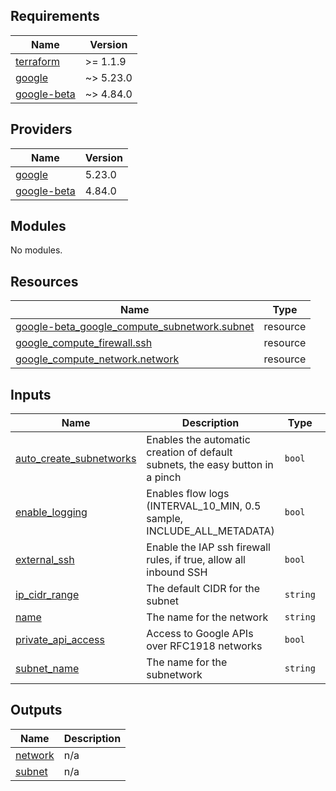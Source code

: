 <!-- BEGIN_TF_DOCS -->
## Requirements

| Name | Version |
|------|---------|
| <a name="requirement_terraform"></a> [terraform](#requirement\_terraform) | >= 1.1.9 |
| <a name="requirement_google"></a> [google](#requirement\_google) | ~> 5.23.0 |
| <a name="requirement_google-beta"></a> [google-beta](#requirement\_google-beta) | ~> 4.84.0 |

## Providers

| Name | Version |
|------|---------|
| <a name="provider_google"></a> [google](#provider\_google) | 5.23.0 |
| <a name="provider_google-beta"></a> [google-beta](#provider\_google-beta) | 4.84.0 |

## Modules

No modules.

## Resources

| Name | Type |
|------|------|
| [google-beta_google_compute_subnetwork.subnet](https://registry.terraform.io/providers/hashicorp/google-beta/latest/docs/resources/google_compute_subnetwork) | resource |
| [google_compute_firewall.ssh](https://registry.terraform.io/providers/hashicorp/google/latest/docs/resources/compute_firewall) | resource |
| [google_compute_network.network](https://registry.terraform.io/providers/hashicorp/google/latest/docs/resources/compute_network) | resource |

## Inputs

| Name | Description | Type | Default | Required |
|------|-------------|------|---------|:--------:|
| <a name="input_auto_create_subnetworks"></a> [auto\_create\_subnetworks](#input\_auto\_create\_subnetworks) | Enables the automatic creation of default subnets, the easy button in a pinch | `bool` | `false` | no |
| <a name="input_enable_logging"></a> [enable\_logging](#input\_enable\_logging) | Enables flow logs (INTERVAL\_10\_MIN, 0.5 sample, INCLUDE\_ALL\_METADATA) | `bool` | `false` | no |
| <a name="input_external_ssh"></a> [external\_ssh](#input\_external\_ssh) | Enable the IAP ssh firewall rules, if true, allow all inbound SSH | `bool` | `false` | no |
| <a name="input_ip_cidr_range"></a> [ip\_cidr\_range](#input\_ip\_cidr\_range) | The default CIDR for the subnet | `string` | `"10.13.37.0/28"` | no |
| <a name="input_name"></a> [name](#input\_name) | The name for the network | `string` | n/a | yes |
| <a name="input_private_api_access"></a> [private\_api\_access](#input\_private\_api\_access) | Access to Google APIs over RFC1918 networks | `bool` | `true` | no |
| <a name="input_subnet_name"></a> [subnet\_name](#input\_subnet\_name) | The name for the subnetwork | `string` | n/a | yes |

## Outputs

| Name | Description |
|------|-------------|
| <a name="output_network"></a> [network](#output\_network) | n/a |
| <a name="output_subnet"></a> [subnet](#output\_subnet) | n/a |
<!-- END_TF_DOCS -->